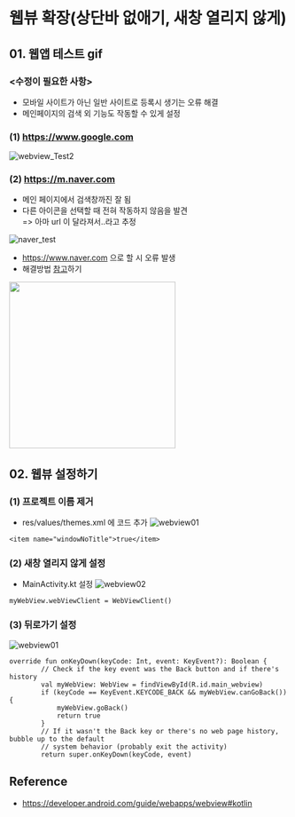 # 웹뷰 확장(상단바 없애기, 새창 열리지 않게)

## 01. 웹앱 테스트 gif
### <수정이 필요한 사항>
- 모바일 사이트가 아닌 일반 사이트로 등록시 생기는 오류 해결
- 메인페이지의 검색 외 기능도 작동할 수 있게 설정

### (1) https://www.google.com
![webview_Test2](https://user-images.githubusercontent.com/96757866/177030936-b1f82a17-aec9-4206-9e32-8062e90c6394.gif)

### (2) https://m.naver.com
- 메인 페이지에서 검색창까진 잘 됨
- 다른 아이콘을 선택할 때 전혀 작동하지 않음을 발견   
        => 아마 url 이 달라져서..라고 추정   
        
![naver_test](https://user-images.githubusercontent.com/96757866/177031456-4549f75d-1a70-4989-8447-c39a4b698e56.gif)

- https://www.naver.com 으로 할 시 오류 발생
- 해결방법 [참고](https://nobase-dev.tistory.com/81)하기
<img src="https://user-images.githubusercontent.com/96757866/177031469-61185106-78cb-4980-a430-3a5b946ca866.jpg" width="300"/>

## 02. 웹뷰 설정하기

### (1) 프로젝트 이름 제거
- res/values/themes.xml 에 코드 추가
![webview01](https://user-images.githubusercontent.com/96757866/177030854-359b6b27-bca6-4194-95ac-0bef7d0b9a79.png)
```
<item name="windowNoTitle">true</item>
```


### (2) 새창 열리지 않게 설정
- MainActivity.kt 설정
![webview02](https://user-images.githubusercontent.com/96757866/177030873-5197a680-57ca-493b-91a3-6f7d456cbcfe.png)

```
myWebView.webViewClient = WebViewClient()
```

### (3) 뒤로가기 설정
![webview01](https://user-images.githubusercontent.com/96757866/177030877-70be62e4-a3d3-44b8-9ee3-cf639853643b.png)

```
override fun onKeyDown(keyCode: Int, event: KeyEvent?): Boolean {
        // Check if the key event was the Back button and if there's history
        val myWebView: WebView = findViewById(R.id.main_webview)
        if (keyCode == KeyEvent.KEYCODE_BACK && myWebView.canGoBack()) {
            myWebView.goBack()
            return true
        }
        // If it wasn't the Back key or there's no web page history, bubble up to the default
        // system behavior (probably exit the activity)
        return super.onKeyDown(keyCode, event)
```


## Reference
- https://developer.android.com/guide/webapps/webview#kotlin
